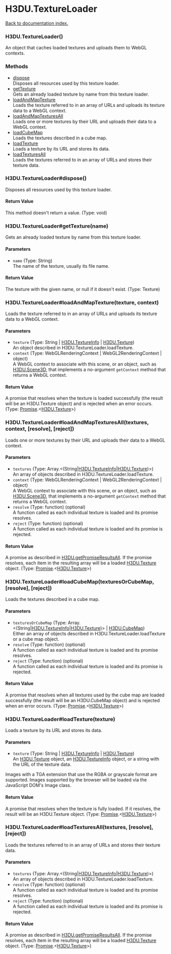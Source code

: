 # H3DU.TextureLoader

[Back to documentation index.](index.md)

 <a name='H3DU.TextureLoader'></a>
### H3DU.TextureLoader()

An object that caches loaded textures and uploads them
to WebGL contexts.

### Methods

* [dispose](#H3DU.TextureLoader_H3DU.TextureLoader_dispose)<br>Disposes all resources used by this texture loader.
* [getTexture](#H3DU.TextureLoader_H3DU.TextureLoader_getTexture)<br>Gets an already loaded texture by name from this texture loader.
* [loadAndMapTexture](#H3DU.TextureLoader_H3DU.TextureLoader_loadAndMapTexture)<br>Loads the texture referred to in an array of URLs and
uploads its texture data to a WebGL context.
* [loadAndMapTexturesAll](#H3DU.TextureLoader_H3DU.TextureLoader_loadAndMapTexturesAll)<br>Loads one or more textures by their URL and uploads their data to a WebGL context.
* [loadCubeMap](#H3DU.TextureLoader_H3DU.TextureLoader_loadCubeMap)<br>Loads the textures described in a cube map.
* [loadTexture](#H3DU.TextureLoader_H3DU.TextureLoader_loadTexture)<br>Loads a texture by its URL and stores its data.
* [loadTexturesAll](#H3DU.TextureLoader_H3DU.TextureLoader_loadTexturesAll)<br>Loads the textures referred to in an array of URLs and
stores their texture data.

 <a name='H3DU.TextureLoader_H3DU.TextureLoader_dispose'></a>
### H3DU.TextureLoader#dispose()

Disposes all resources used by this texture loader.

#### Return Value

This method doesn't return a value. (Type: void)

 <a name='H3DU.TextureLoader_H3DU.TextureLoader_getTexture'></a>
### H3DU.TextureLoader#getTexture(name)

Gets an already loaded texture by name from this texture loader.

#### Parameters

* `name` (Type: String)<br>
    The name of the texture, usually its file name.

#### Return Value

The texture with the given name, or null
if it doesn't exist. (Type: Texture)

 <a name='H3DU.TextureLoader_H3DU.TextureLoader_loadAndMapTexture'></a>
### H3DU.TextureLoader#loadAndMapTexture(texture, context)

Loads the texture referred to in an array of URLs and
uploads its texture data to a WebGL context.

#### Parameters

* `texture` (Type: String | <a href="H3DU.TextureInfo.md">H3DU.TextureInfo</a> | <a href="H3DU.Texture.md">H3DU.Texture</a>)<br>
    An object described in H3DU.TextureLoader.loadTexture.
* `context` (Type: WebGLRenderingContext | WebGL2RenderingContext | object)<br>
    A WebGL context to associate with this scene, or an object, such as <a href="H3DU.Scene3D.md">H3DU.Scene3D</a>, that implements a no-argument <code>getContext</code> method that returns a WebGL context.

#### Return Value

A promise that resolves when
the texture is loaded successfully (the result will be an H3DU.Texture object)
and is rejected when an error occurs. (Type: <a href="Promise.md">Promise</a>.&lt;<a href="H3DU.Texture.md">H3DU.Texture</a>>)

 <a name='H3DU.TextureLoader_H3DU.TextureLoader_loadAndMapTexturesAll'></a>
### H3DU.TextureLoader#loadAndMapTexturesAll(textures, context, [resolve], [reject])

Loads one or more textures by their URL and uploads their data to a WebGL context.

#### Parameters

* `textures` (Type: Array.&lt;(String|<a href="H3DU.TextureInfo.md">H3DU.TextureInfo</a>|<a href="H3DU.Texture.md">H3DU.Texture</a>)>)<br>
    An array of objects described in H3DU.TextureLoader.loadTexture.
* `context` (Type: WebGLRenderingContext | WebGL2RenderingContext | object)<br>
    A WebGL context to associate with this scene, or an object, such as <a href="H3DU.Scene3D.md">H3DU.Scene3D</a>, that implements a no-argument <code>getContext</code> method that returns a WebGL context.
* `resolve` (Type: function) (optional)<br>
    A function called as each individual texture is loaded and its promise resolves.
* `reject` (Type: function) (optional)<br>
    A function called as each individual texture is loaded and its promise is rejected.

#### Return Value

A promise as described in
<a href="H3DU.md#H3DU.getPromiseResultsAll">H3DU.getPromiseResultsAll</a>. If the promise
resolves, each item in the resulting array will be a loaded
<a href="H3DU.Texture.md">H3DU.Texture</a> object. (Type: <a href="Promise.md">Promise</a>.&lt;<a href="H3DU.Texture.md">H3DU.Texture</a>>)

 <a name='H3DU.TextureLoader_H3DU.TextureLoader_loadCubeMap'></a>
### H3DU.TextureLoader#loadCubeMap(texturesOrCubeMap, [resolve], [reject])

Loads the textures described in a cube map.

#### Parameters

* `texturesOrCubeMap` (Type: Array.&lt;(String|<a href="H3DU.TextureInfo.md">H3DU.TextureInfo</a>|<a href="H3DU.Texture.md">H3DU.Texture</a>)> | <a href="H3DU.CubeMap.md">H3DU.CubeMap</a>)<br>
    Either an array of objects described in H3DU.TextureLoader.loadTexture or a cube map object.
* `resolve` (Type: function) (optional)<br>
    A function called as each individual texture is loaded and its promise resolves.
* `reject` (Type: function) (optional)<br>
    A function called as each individual texture is loaded and its promise is rejected.

#### Return Value

A promise that resolves when
all textures used by the cube map are loaded successfully
(the result will be an H3DU.CubeMap object)
and is rejected when an error occurs. (Type: <a href="Promise.md">Promise</a>.&lt;<a href="H3DU.Texture.md">H3DU.Texture</a>>)

 <a name='H3DU.TextureLoader_H3DU.TextureLoader_loadTexture'></a>
### H3DU.TextureLoader#loadTexture(texture)

Loads a texture by its URL and stores its data.

#### Parameters

* `texture` (Type: String | <a href="H3DU.TextureInfo.md">H3DU.TextureInfo</a> | <a href="H3DU.Texture.md">H3DU.Texture</a>)<br>
    An <a href="H3DU.Texture.md">H3DU.Texture</a> object, an <a href="H3DU.TextureInfo.md">H3DU.TextureInfo</a> object, or a string with the URL of the texture data.

 Images with a TGA extension that use the RGBA or grayscale format are supported. Images supported by the browser will be loaded via the JavaScript DOM's Image class.

#### Return Value

A promise that resolves when the texture
is fully loaded. If it resolves, the result will be an H3DU.Texture object. (Type: <a href="Promise.md">Promise</a>.&lt;<a href="H3DU.Texture.md">H3DU.Texture</a>>)

 <a name='H3DU.TextureLoader_H3DU.TextureLoader_loadTexturesAll'></a>
### H3DU.TextureLoader#loadTexturesAll(textures, [resolve], [reject])

Loads the textures referred to in an array of URLs and
stores their texture data.

#### Parameters

* `textures` (Type: Array.&lt;(String|<a href="H3DU.TextureInfo.md">H3DU.TextureInfo</a>|<a href="H3DU.Texture.md">H3DU.Texture</a>)>)<br>
    An array of objects described in H3DU.TextureLoader.loadTexture.
* `resolve` (Type: function) (optional)<br>
    A function called as each individual texture is loaded and its promise resolves.
* `reject` (Type: function) (optional)<br>
    A function called as each individual texture is loaded and its promise is rejected.

#### Return Value

A promise as described in
<a href="H3DU.md#H3DU.getPromiseResultsAll">H3DU.getPromiseResultsAll</a>. If the promise
resolves, each item in the resulting array will be a loaded
<a href="H3DU.Texture.md">H3DU.Texture</a> object. (Type: <a href="Promise.md">Promise</a>.&lt;<a href="H3DU.Texture.md">H3DU.Texture</a>>)
